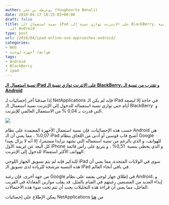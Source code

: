 ```yaml
---
author: يوغرطة بن علي (Youghourta Benali)
date: 2010-04-17 18:25:03+00:00
draft: false
title: نسبة استعمال الـ iPad على الانترنت توازي نسبة الـ BlackBerry، و تقترب من نسبة
  الـ Android
type: post
url: /2010/04/ipad-online-use-approaches-android/
categories:
- Web
- هواتف/ أجهزة لوحية
tags:
- Android
- BlackBerry
- ipad
---
```


[**نسبة استعمال الـ iPad على الانترنت توازي نسبة الـ BlackBerry، و تقترب من نسبة الـ Android**](https://www.it-scoop.com/2010/04/iPad-online-use-approaches-Android/)


إذا صدقنا آخر إحصائيات لـ NetApplications فإنه لم يكن الـ iPad في حاجة إلا لبضعة أيام حتى توازي نسبة استعماله للدخول إلى الإنترنت نسبة استعمال الـ BlackBerry  و التي قدرت بـ 0,04 % من الاستعمال العالمي للإنترنت.

[![](https://www.it-scoop.com/wp-content/uploads/2010/03/apple-ipad.jpg)
](https://www.it-scoop.com/2010/04/iPad-online-use-approaches-Android/)

حسب هذه الإحصائيات، فإن نسبة استعمال الأجهزة المعتمدة على نظام Android هي 0,07% ، مما يعني أن الـ iPad أصبح قاب قوسين أو أدنى من اللحاق بنظام Google للهواتف، و الذي بالرغم من نسبة استعماله التي تشهد تزايدا مستمرا، إلا أنه لا يزال بعيدا كل البعد عن غريمه الأول iPhone و الذي يحظى بنسبة  0,51% ، و يتربع على رأس قائمة الهواتف الأكثر استعمالا للدخول إلى الإنترنت.

للتذكير فإنه لم يتم تسويق الجهاز اللوحي iPad سوى في الولايات المتحدة، مما يعني أن هذه النسبة مرشحة للزيادة لدى تسويق الـ iPad في باقي أنحاء العالم.

من جهة أخرى، فإن رغبة Google في إطلاق جهاز لوحي يعتمد على نظام Android، و إبداء العديد من المصنعين رغبتهم في القيام بالمثل، قد يقلب موازين المعادلة في القريب العاجل، مما يعني أن قراءة هذه التحليلات يجب أن تتم تحت ضوء هذه الاحتمالات.

يمكن الإطلاع على إحصائيات NetApplications من [هنا](http://www.netmarketshare.com/operating-system-market-share.aspx?qprid=42&qptimeframe=D&qpcustom=iPad&qpsp=4108&qpnp=14&sample=20)
